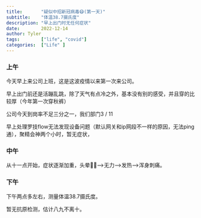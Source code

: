 ```yaml
---
title:       "疑似中招新冠病毒😷(第一天)"
subtitle:    "体温38.7摄氏度"
description: "早上出门时无任何症状"
date:        2022-12-14
author: Tyler
tags:        ["life", "covid"]
categories:  ["Life" ]
---
```

### 上午

今天早上来公司上班，这是这波疫情以来第一次来公司。  

早上出门前还是活蹦乱跳，除了天气有点冷之外，基本没有别的感受，并且穿的比较厚（今年第一次穿秋裤）  

公司今天到岗率不足三分之一，我们部门3 / 11  

早上处理罗技flow无法发现设备问题（默认网关和ip网段不一样的原因，无法ping通），聚精会神两个小时，暂无症状，  

### 中午

从十一点开始，症状逐渐加重，头晕😵‍💫-->无力-->发热-->浑身刺痛。

### 下午

下午两点多左右，测量体温38.7摄氏度。  

暂无抗原检测，估计八九不离十。
